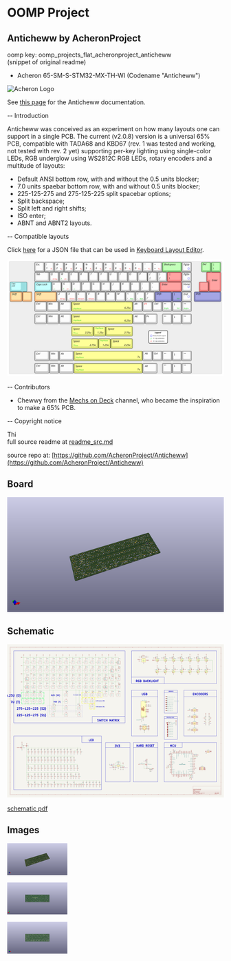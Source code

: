 # OOMP Project  
## Anticheww  by AcheronProject  
  
oomp key: oomp_projects_flat_acheronproject_anticheww  
(snippet of original readme)  
  
- Acheron 65-SM-S-STM32-MX-TH-WI (Codename "Anticheww")  
  
![Acheron Logo](https://raw.githubusercontent.com/Gondolindrim/acheronLibrary/master/graphics/acheronReadme.png "Acheron Logo")  
  
See [this page](https://gondolindrim.github.io/AcheronDocs/anticheww/intro.html) for the Anticheww documentation.  
  
-- Introduction  
  
Anticheww was conceived as an experiment on how many layouts one can support in a single PCB. The current (v2.0.8) version is a universal 65% PCB, compatible with TADA68 and KBD67 (rev. 1 was tested and working, not tested with rev. 2 yet) supporting per-key lighting using single-color LEDs, RGB underglow using WS2812C RGB LEDs, rotary encoders and a multitude of layouts:  
  
- Default ANSI bottom row, with and without the 0.5 units blocker;  
- 7.0 units spaebar bottom row, with and without 0.5 units blocker;  
- 225-125-275 and 275-125-225 split spacebar options;  
- Split backspace;  
- Split left and right shifts;  
- ISO enter;  
- ABNT and ABNT2 layouts.  
  
-- Compatible layouts  
  
Click [here](http://raw.githubusercontent.com/AcheronProject/Anticheww/master/graphics/KLE/anticheww_kle.json) for a JSON file that can be used in [Keyboard Layout Editor](http://keyboard-layout-editor.com).  
  
![Anticheww Layouts](https://github.com/AcheronProject/Anticheww/raw/master/graphics/KLE/anticheww_kle.svg)  
  
-- Contributors  
  
- Chewwy from the [Mechs on Deck](http://twitch.tv/https://www.twitch.tv/mechsondeck) channel, who became the inspiration to make a 65% PCB.  
     
-- Copyright notice  
  
Thi  
  full source readme at [readme_src.md](readme_src.md)  
  
source repo at: [https://github.com/AcheronProject/Anticheww](https://github.com/AcheronProject/Anticheww)  
## Board  
  
[![working_3d.png](working_3d_600.png)](working_3d.png)  
## Schematic  
  
[![working_schematic.png](working_schematic_600.png)](working_schematic.png)  
  
[schematic pdf](working_schematic.pdf)  
## Images  
  
[![working_3d.png](working_3d_140.png)](working_3d.png)  
  
[![working_3d_back.png](working_3d_back_140.png)](working_3d_back.png)  
  
[![working_3d_front.png](working_3d_front_140.png)](working_3d_front.png)  
